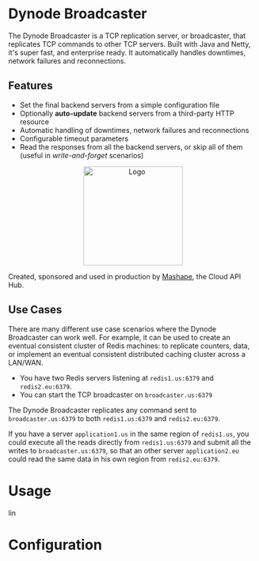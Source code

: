 # Dynode Broadcaster

The Dynode Broadcaster is a TCP replication server, or broadcaster, that replicates TCP commands to other TCP servers. Built with Java and Netty, it's super fast, and enterprise ready. It automatically handles downtimes, network failures and reconnections.

## Features

* Set the final backend servers from a simple configuration file
* Optionally **auto-update** backend servers from a third-party HTTP resource
* Automatic handling of downtimes, network failures and reconnections
* Configurable timeout parameters
* Read the responses from all the backend servers, or skip all of them (useful in *write-and-forget* scenarios)

<div style="text-align: center;">
<img src="http://upload.wikimedia.org/wikipedia/commons/d/dc/Broadcast.svg" alt="Logo" style="height: 200px;" />
</div>

Created, sponsored and used in production by [Mashape](https://www.mashape.com), the Cloud API Hub.

## Use Cases

There are many different use case scenarios where the Dynode Broadcaster can work well. For example, it can be used to create an eventual consistent cluster of Redis machines: to replicate counters, data, or implement an eventual consistent distributed caching cluster across a LAN/WAN.

* You have two Redis servers listening at `redis1.us:6379` and `redis2.eu:6379`.
* You can start the TCP broadcaster on `broadcaster.us:6379`

The Dynode Broadcaster replicates any command sent to `broadcaster.us:6379` to both `redis1.us:6379` and `redis2.eu:6379`. 

If you have a server `application1.us` in the same region of `redis1.us`, you could execute all the reads directly from `redis1.us:6379` and submit all the writes to `broadcaster.us:6379`, so that an other server `application2.eu` could read the same data in his own region from `redis2.eu:6379`.

# Usage

lin

# Configuration
